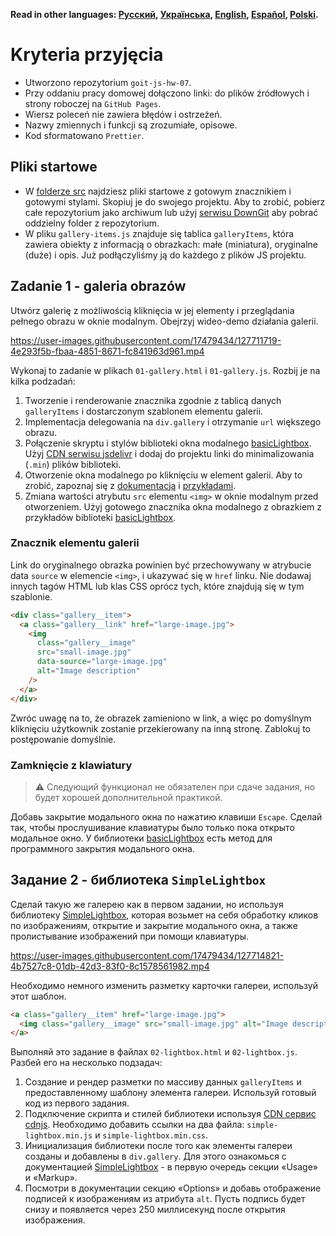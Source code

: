 **Read in other languages: [Русский](README.md), [Українська](README.ua.md),
[English](README.en.md), [Español](README.es.md), [Polski](README.pl.md).**

# Kryteria przyjęcia

- Utworzono repozytorium `goit-js-hw-07`.
- Przy oddaniu pracy domowej dołączono linki: do plików źródłowych i strony 
  roboczej na `GitHub Pages`.
- Wiersz poleceń nie zawiera błędów i ostrzeżeń.
- Nazwy zmiennych i funkcji są zrozumiałe, opisowe.
- Kod sformatowano `Prettier`.

## Pliki startowe

- W [folderze src](./src) najdziesz pliki startowe z gotowym znacznikiem i gotowymi
  stylami. Skopiuj je do swojego projektu. Aby to zrobić, pobierz całe repozytorium jako 
  archiwum lub użyj [serwisu DownGit](https://downgit.github.io/) aby
  pobrać oddzielny folder z repozytorium.
- W pliku `gallery-items.js` znajduje się tablica `galleryItems`, która zawiera
  obiekty z informacją o obrazkach: małe (miniatura), oryginalne
  (duże) i opis. Już podłączyliśmy ją do każdego z plików JS projektu.

## Zadanie 1 - galeria obrazów

Utwórz galerię z możliwością kliknięcia w jej elementy i przeglądania pełnego
obrazu w oknie modalnym. Obejrzyj wideo-demo działania galerii.

https://user-images.githubusercontent.com/17479434/127711719-4e293f5b-fbaa-4851-8671-fc841963d961.mp4

Wykonaj to zadanie w plikach `01-gallery.html` i `01-gallery.js`. Rozbij je na
kilka podzadań:

1. Tworzenie i renderowanie znacznika zgodnie z tablicą danych `galleryItems` i
   dostarczonym szablonem elementu galerii.
2. Implementacja delegowania na `div.gallery` i otrzymanie `url` większego
   obrazu.
3. Połączenie skryptu i stylów biblioteki okna modalnego
   [basicLightbox](https://basiclightbox.electerious.com/). Użyj
   [CDN serwisu jsdelivr](https://www.jsdelivr.com/package/npm/basiclightbox?path=dist)
   i dodaj do projektu linki do minimalizowania (`.min`) plików biblioteki.
4. Otworzenie okna modalnego po kliknięciu w element galerii. Aby to zrobić, zapoznaj się z
   [dokumentacją](https://github.com/electerious/basicLightbox#readme) i
   [przykładami](https://basiclightbox.electerious.com/).
5. Zmiana wartości atrybutu `src` elementu `<img>` w oknie modalnym przed
   otworzeniem. Użyj gotowego znacznika okna modalnego z obrazkiem z
   przykładów biblioteki [basicLightbox](https://basiclightbox.electerious.com/).

### Znacznik elementu galerii

Link do oryginalnego obrazka powinien być przechowywany w atrybucie data `source` w
elemencie `<img>`, i ukazywać się w `href` linku. Nie dodawaj innych tagów HTML
lub klas CSS oprócz tych, które znajdują się w tym szablonie.

```html
<div class="gallery__item">
  <a class="gallery__link" href="large-image.jpg">
    <img
      class="gallery__image"
      src="small-image.jpg"
      data-source="large-image.jpg"
      alt="Image description"
    />
  </a>
</div>
```

Zwróc uwagę na to, że obrazek zamieniono w link, a więc po
domyślnym kliknięciu użytkownik zostanie przekierowany na inną stronę. Zablokuj to
postępowanie domyślnie.


### Zamknięcie z klawiatury

> ⚠️ Следующий функционал не обязателен при сдаче задания, но будет хорошей
> дополнительной практикой.

Добавь закрытие модального окна по нажатию клавиши `Escape`. Сделай так, чтобы
прослушивание клавиатуры было только пока открыто модальное окно. У библиотеки
[basicLightbox](https://basiclightbox.electerious.com/) есть метод для
программного закрытия модального окна.

## Задание 2 - библиотека `SimpleLightbox`

Сделай такую же галерею как в первом задании, но используя библиотеку
[SimpleLightbox](https://simplelightbox.com/), которая возьмет на себя обработку
кликов по изображениям, открытие и закрытие модального окна, а также
пролистывание изображений при помощи клавиатуры.

https://user-images.githubusercontent.com/17479434/127714821-4b7527c8-01db-42d3-83f0-8c1578561982.mp4

Необходимо немного изменить разметку карточки галереи, используй этот шаблон.

```html
<a class="gallery__item" href="large-image.jpg">
  <img class="gallery__image" src="small-image.jpg" alt="Image description" />
</a>
```

Выполняй это задание в файлах `02-lightbox.html` и `02-lightbox.js`. Разбей его
на несколько подзадач:

1. Создание и рендер разметки по массиву данных `galleryItems` и
   предоставленному шаблону элемента галереи. Используй готовый код из первого
   задания.
2. Подключение скрипта и стилей библиотеки используя
   [CDN сервис cdnjs](https://cdnjs.com/libraries/simplelightbox). Необходимо
   добавить ссылки на два файла: `simple-lightbox.min.js` и
   `simple-lightbox.min.css`.
3. Инициализация библиотеки после того как элементы галереи созданы и добавлены
   в `div.gallery`. Для этого ознакомься с документацией
   [SimpleLightbox](https://simplelightbox.com/) - в первую очередь секции
   «Usage» и «Markup».
4. Посмотри в документации секцию «Options» и добавь отображение подписей к
   изображениям из атрибута `alt`. Пусть подпись будет снизу и появляется через
   250 миллисекунд после открытия изображения.
